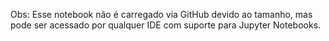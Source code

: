   Obs: Esse notebook não é carregado via GitHub devido ao tamanho, mas pode ser acessado por qualquer IDE com suporte para Jupyter Notebooks.
